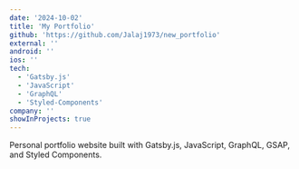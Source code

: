 ```yaml
---
date: '2024-10-02'
title: 'My Portfolio'
github: 'https://github.com/Jalaj1973/new_portfolio'
external: ''
android: ''
ios: ''
tech:
  - 'Gatsby.js'
  - 'JavaScript'
  - 'GraphQL'
  - 'Styled-Components'
company: ''
showInProjects: true
---
```


<!--
<p align="center">
  <img src="/assets/projects/folio-logo.gif" alt="logo" style="width: 100%; max-width: 125px;" />
</p>
-->

Personal portfolio website built with Gatsby.js, JavaScript, GraphQL, GSAP, and Styled Components.

